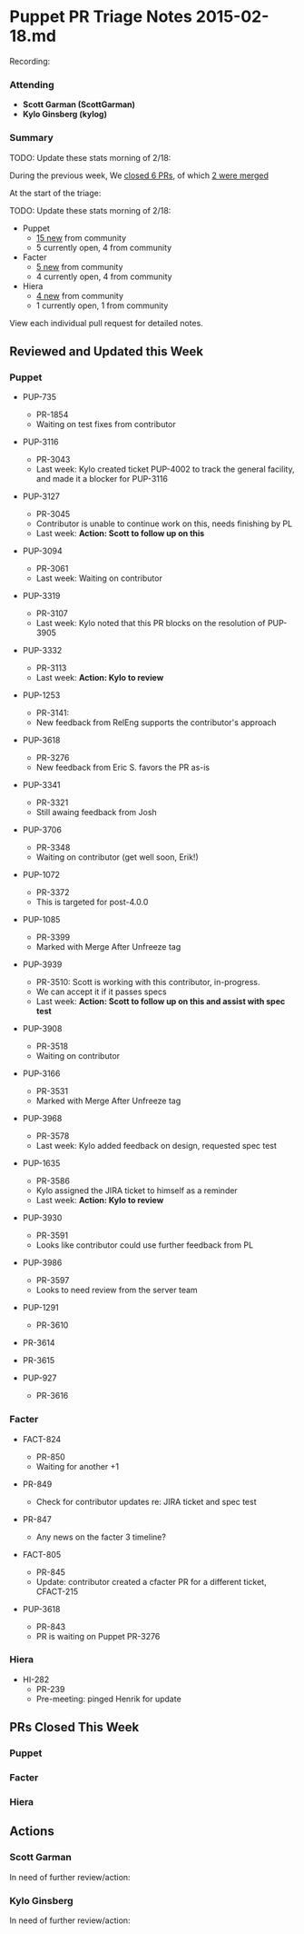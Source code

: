 # Puppet PR Triage Notes 2015-02-18.md

Recording: 

### Attending

* **Scott Garman (ScottGarman)**
* **Kylo Ginsberg (kylog)**

### Summary

TODO: Update these stats morning of 2/18:

During the previous week, We [closed 6 PRs](https://github.com/pulls?q=repo%3Apuppetlabs%2Fpuppet+repo%3Apuppetlabs%2Ffacter+repo%3Apuppetlabs%2Fhiera+is%3Apr+label%3ATriaged+closed%3A%222015-02-04+..+2015-02-11%22++-label%3APL), of which [2 were merged](https://github.com/pulls?q=repo%3Apuppetlabs%2Fpuppet+repo%3Apuppetlabs%2Ffacter+repo%3Apuppetlabs%2Fhiera+is%3Apr+label%3ATriaged+merged%3A%222015-02-04+..+2015-02-11%22+-label%3APL)

At the start of the triage:

TODO: Update these stats morning of 2/18:

* Puppet
  - [15 new](https://github.com/puppetlabs/puppet/pulls?q=is%3Apr+created%3A%222015-02-04+..+2015-02-11%22+-label%3APL+) from community
  - 5 currently open, 4 from community
* Facter
  - [5 new](https://github.com/puppetlabs/facter/pulls?q=is%3Apr+created%3A%222015-02-04+..+2015-02-11%22+-label%3APL) from community
  - 4 currently open, 4 from community
* Hiera
  - [4 new](https://github.com/puppetlabs/hiera/pulls?q=is%3Apr+created%3A%222015-02-04+..+2015-02-11%22+-label%3APL) from community
  - 1 currently open, 1 from community

View each individual pull request for detailed notes.

## Reviewed and Updated this Week

### Puppet

* PUP-735
  - PR-1854
  - Waiting on test fixes from contributor

* PUP-3116
  - PR-3043
  - Last week: Kylo created ticket PUP-4002 to track the general facility, and made it a blocker for PUP-3116

* PUP-3127
  - PR-3045
  - Contributor is unable to continue work on this, needs finishing by PL
  - Last week: **Action: Scott to follow up on this**

* PUP-3094
  - PR-3061
  - Last week: Waiting on contributor

* PUP-3319
  - PR-3107
  - Last week: Kylo noted that this PR blocks on the resolution of PUP-3905

* PUP-3332
  - PR-3113
  - Last week: **Action: Kylo to review**

* PUP-1253
  - PR-3141:
  - New feedback from RelEng supports the contributor's approach

* PUP-3618
  - PR-3276
  - New feedback from Eric S. favors the PR as-is

* PUP-3341
  - PR-3321
  - Still awaing feedback from Josh 

* PUP-3706
  - PR-3348
   - Waiting on contributor (get well soon, Erik!)

* PUP-1072
  - PR-3372
  - This is targeted for post-4.0.0

* PUP-1085
  - PR-3399
  - Marked with Merge After Unfreeze tag

* PUP-3939
  - PR-3510: Scott is working with this contributor, in-progress.
  - We can accept it if it passes specs
  - Last week: **Action: Scott to follow up on this and assist with spec test**

* PUP-3908
  - PR-3518
  - Waiting on contributor

* PUP-3166
  - PR-3531
  - Marked with Merge After Unfreeze tag

* PUP-3968
  - PR-3578
  - Last week: Kylo added feedback on design, requested spec test

* PUP-1635
  - PR-3586
  - Kylo assigned the JIRA ticket to himself as a reminder
  - Last week: **Action: Kylo to review**

* PUP-3930
  - PR-3591
  - Looks like contributor could use further feedback from PL

* PUP-3986
  - PR-3597
  - Looks to need review from the server team

* PUP-1291
  - PR-3610

* PR-3614

* PR-3615

* PUP-927
  - PR-3616

### Facter

* FACT-824
  - PR-850
  - Waiting for another +1

* PR-849
  - Check for contributor updates re: JIRA ticket and spec test

* PR-847
  - Any news on the facter 3 timeline?

* FACT-805
  - PR-845
  - Update: contributor created a cfacter PR for a different ticket, CFACT-215

* PUP-3618
  - PR-843
  - PR is waiting on Puppet PR-3276

### Hiera

* HI-282
  - PR-239
  - Pre-meeting: pinged Henrik for update

## PRs Closed This Week

### Puppet


### Facter


### Hiera


## Actions

### Scott Garman

In need of further review/action:


### Kylo Ginsberg

In need of further review/action:


